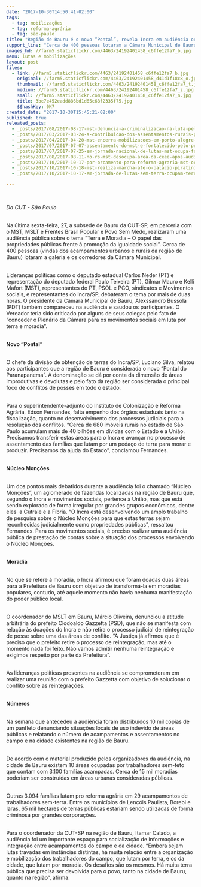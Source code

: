 ```yaml
---
date: "2017-10-30T14:50:41-02:00"
tags:
  - tag: mobilizações
  - tag: reforma-agrária
  - tag: são-paulo
title: "Região de Bauru é o novo “Pontal”, revela Incra em audiência organizada pela CUT e movimentos sociais"
support_line: "Cerca de 400 pessoas lotaram a Câmara Municipal de Bauru para discutir “Terra e Moradia”\n\n"
images_hd: //farm5.staticflickr.com/4463/24192401458_c6ffe12fa7_b.jpg
menu: lutas e mobilizações
layout: post
files:
  - link: //farm5.staticflickr.com/4463/24192401458_c6ffe12fa7_b.jpg
    original: //farm5.staticflickr.com/4463/24192401458_d41d1f18c8_o.jpg
    thumbnail: //farm5.staticflickr.com/4463/24192401458_c6ffe12fa7_t.jpg
    medium: //farm5.staticflickr.com/4463/24192401458_c6ffe12fa7_z.jpg
    small: //farm5.staticflickr.com/4463/24192401458_c6ffe12fa7_n.jpg
    title: 3bc7e452eadd886bd1d65c68f2335f75.jpg
    $$hashKey: 0K7
created_date: "2017-10-30T15:45:21-02:00"
published: true
releated_posts:
  - _posts/2017/08/2017-08-17-mst-denuncia-a-criminalizacao-na-luta-pela-terra-em-sao-paulo.md
  - _posts/2017/03/2017-03-24-a-contribuicao-dos-assentamentos-rurais-para-uma-regiao-em-conflito.md
  - _posts/2017/04/2017-04-20-mst-encerra-mobilizacoes-em-porto-alegre-com-doacao-de-alimentos-para-escola-indigena.md
  - _posts/2017/07/2017-07-07-assentamento-do-mst-e-fortalecido-pelo-programa-ecoforte.md
  - _posts/2017/07/2017-07-25-em-jornada-nacional-de-lutas-mst-ocupa-fazenda-de-ministro-blairo-maggi.md
  - _posts/2017/08/2017-08-11-no-rs-mst-desocupa-area-da-ceee-apos-audiencias-de-conciliacao.md
  - _posts/2017/10/2017-10-17-por-orcamento-para-reforma-agraria-mst-ocupa-ministerio-e-amplia-jornada-para-16-estados.md
  - _posts/2017/10/2017-10-18-mst-realiza-marcha-ate-o-palacio-piratini-e-audiencia-com-a-casa-civil-em-porto-alegre.md
  - _posts/2017/10/2017-10-17-em-jornada-de-lutas-sem-terra-ocupam-terracap-em-brasilia.md

---
```

<p>&nbsp;</p>

<p><em>Da CUT -&nbsp;S&atilde;o Paulo&nbsp;</em></p>

<p><br />
Na &uacute;ltima sexta-feira, 27, a subsede de Bauru da CUT-SP, em parceria com o MST, MSLT e Frentes Brasil Popular e Povo Sem Medo, realizaram uma audi&ecirc;ncia p&uacute;blica sobre o tema &ldquo;Terra e Moradia &ndash; O papel das propriedades p&uacute;blicas frente &agrave; promo&ccedil;&atilde;o da igualdade social&rdquo;. Cerca de 400 pessoas (vindas dos acampamentos urbanos e rurais da regi&atilde;o de Bauru) lotaram a galeria e os corredores da C&acirc;mara Municipal.</p>

<p><br />
Lideran&ccedil;as pol&iacute;ticas como o deputado estadual Carlos Neder (PT) e representa&ccedil;&atilde;o do deputado federal Paulo Teixeira (PT), Gilmar Mauro e Kelli Mafort (MST), representantes do PT, PSOL e PCO, sindicatos e Movimentos sociais, e representantes do Incra/SP, debateram o tema por mais de duas horas. O presidente da C&acirc;mara Municipal de Bauru, Alexssandro Bussola (PDT) tamb&eacute;m compareceu na audi&ecirc;ncia e saudou os participantes. O Vereador teria sido criticado por alguns de seus colegas pelo fato de &ldquo;conceder o Plen&aacute;rio da C&acirc;mara para os movimentos sociais em luta por terra e moradia&rdquo;.</p>

<p><br />
<strong>Novo &ldquo;Pontal&rdquo;</strong></p>

<p><br />
O chefe da divis&atilde;o de obten&ccedil;&atilde;o de terras do Incra/SP, Luciano Silva, relatou aos participantes que a regi&atilde;o de Bauru &eacute; considerada o novo &ldquo;Pontal do Paranapanema&rdquo;. A denomina&ccedil;&atilde;o se d&aacute; por conta da dimens&atilde;o de &aacute;reas improdutivas e devolutas e pelo fato da regi&atilde;o ser considerada o principal foco de conflitos de posses em todo o estado.</p>

<p><br />
Para o superintendente-adjunto do Instituto de Coloniza&ccedil;&atilde;o e Reforma Agr&aacute;ria, Edson Fernandes, falta empenho dos &oacute;rg&atilde;os estaduais tanto na fiscaliza&ccedil;&atilde;o, quanto no desenvolvimento dos processos judiciais para a resolu&ccedil;&atilde;o dos conflitos. &ldquo;Cerca de 680 im&oacute;veis rurais no estado de S&atilde;o Paulo acumulam mais de 40 bilh&otilde;es em d&iacute;vidas com o Estado e a Uni&atilde;o. Precisamos transferir estas &aacute;reas para o Incra e avan&ccedil;ar no processo de assentamento das fam&iacute;lias que lutam por um peda&ccedil;o de terra para morar e produzir. Precisamos da ajuda do Estado&rdquo;, conclamou Fernandes.</p>

<p><br />
<strong>N&uacute;cleo Mon&ccedil;&otilde;es</strong></p>

<p><br />
Um dos pontos mais debatidos durante a audi&ecirc;ncia foi o chamado &ldquo;N&uacute;cleo Mon&ccedil;&otilde;es&rdquo;, um aglomerado de fazendas localizadas na regi&atilde;o de Bauru que, segundo o Incra e movimentos sociais, pertence &agrave; Uni&atilde;o, mas que est&aacute; sendo explorado de forma irregular por grandes grupos econ&ocirc;micos, dentre eles&nbsp; a Cutrale e a Fibria. &ldquo;O Incra est&aacute; desenvolvendo um amplo trabalho de pesquisa sobre o N&uacute;cleo Mon&ccedil;&otilde;es para que estas terras sejam reconhecidas judicialmente como propriedades p&uacute;blicas&rdquo;, ressaltou Fernandes. Para os movimentos sociais, &eacute; preciso realizar uma audi&ecirc;ncia p&uacute;blica de presta&ccedil;&atilde;o de contas sobre a situa&ccedil;&atilde;o dos processos envolvendo o N&uacute;cleo Mon&ccedil;&otilde;es.</p>

<p><br />
<strong>Moradia</strong></p>

<p><br />
No que se refere &agrave; moradia, o Incra afirmou que foram doadas duas &aacute;reas para a Prefeitura de Bauru com objetivo de transform&aacute;-la em moradias populares, contudo, at&eacute; aquele momento n&atilde;o havia nenhuma manifesta&ccedil;&atilde;o do poder p&uacute;blico local.</p>

<p><br />
O coordenador do MSLT em Bauru, M&aacute;rcio Oliveira, denunciou a atitude arbitr&aacute;ria do prefeito Clodoaldo Gazzetta (PSD), que n&atilde;o se manifesta com rela&ccedil;&atilde;o &agrave;s doa&ccedil;&otilde;es do Incra e n&atilde;o retira o processo judicial de reintegra&ccedil;&atilde;o de posse sobre uma das &aacute;reas de conflito. &ldquo;A Justi&ccedil;a j&aacute; afirmou que &eacute; preciso que o prefeito retire o processo de reintegra&ccedil;&atilde;o, mas at&eacute; o momento nada foi feito. N&atilde;o vamos admitir nenhuma reintegra&ccedil;&atilde;o e exigimos respeito por parte da Prefeitura&rdquo;.</p>

<p><br />
As lideran&ccedil;as pol&iacute;ticas presentes na audi&ecirc;ncia se comprometeram em realizar uma reuni&atilde;o com o prefeito Gazzetta com objetivo de solucionar o conflito sobre as reintegra&ccedil;&otilde;es.</p>

<p><br />
<strong>N&uacute;meros</strong></p>

<p><br />
Na semana que antecedeu a audi&ecirc;ncia foram distribu&iacute;dos 10 mil c&oacute;pias de um panfleto denunciando situa&ccedil;&otilde;es locais de uso indevido de &aacute;reas p&uacute;blicas e relatando o n&uacute;mero de acampamentos e assentamentos no campo e na cidade existentes na regi&atilde;o de Bauru.</p>

<p><br />
De acordo com o material produzido pelos organizadores da audi&ecirc;ncia, na cidade de Bauru existem 10 &aacute;reas ocupadas por trabalhadores sem-teto que contam com 3.100 fam&iacute;lias acampadas. Cerca de 15 mil moradias poderiam ser constru&iacute;das em &aacute;reas urbanas consideradas p&uacute;blicas.</p>

<p><br />
Outras 3.094 fam&iacute;lias lutam pro reforma agr&aacute;ria em 29 acampamentos de trabalhadores sem-terra. Entre os munic&iacute;pios de Len&ccedil;&oacute;is Paulista, Borebi e Iaras, 65 mil hectares de terras p&uacute;blicas estariam sendo utilizadas de forma criminosa por grandes corpora&ccedil;&otilde;es.</p>

<p><br />
Para o coordenador da CUT-SP na regi&atilde;o de Bauru, Itamar Calado, a audi&ecirc;ncia foi um importante espa&ccedil;o para socializa&ccedil;&atilde;o de informa&ccedil;&otilde;es e integra&ccedil;&atilde;o entre acampamentos do campo e da cidade. &ldquo;Embora sejam lutas travadas em inst&acirc;ncias distintas, h&aacute; muita rela&ccedil;&atilde;o entre a organiza&ccedil;&atilde;o e mobiliza&ccedil;&atilde;o dos trabalhadores do campo, que lutam por terra, e os da cidade, que lutam por moradia. Os desafios s&atilde;o os mesmos. H&aacute; muita terra p&uacute;blica que precisa ser devolvida para o povo, tanto na cidade de Bauru, quanto na regi&atilde;o&rdquo;, afirma.&nbsp;</p>
